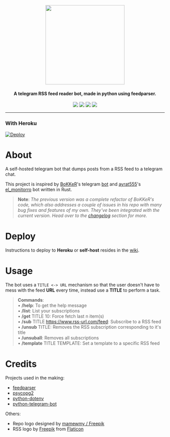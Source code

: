 <p align="center"><img src="https://raw.githubusercontent.com/hyPnOtICDo0g/rss-chan/main/images/rss-chan.png" width="250"></a></p>

<h4 align="center">A telegram RSS feed reader bot, made in python using feedparser.</h4>

<p align="center">
<a href="https://github.com/hyPnOtICDo0g/rss-chan/blob/main/LICENSE" alt="GitHub"><img src="https://img.shields.io/badge/License-GPLv3-blue.svg" ></a>
<a alt="GitHub repo size"><img src="https://img.shields.io/github/repo-size/hyPnOtICDo0g/rss-chan"></a>
<a href="https://github.com/hyPnOtICDo0g/rss-chan/stargazers" alt="GitHub stars"><img src="https://img.shields.io/github/stars/hyPnOtICDo0g/rss-chan?style=social" ></a>
<a href="https://github.com/hyPnOtICDo0g/rss-chan/network/members" alt="GitHub forks"><img src="https://img.shields.io/github/forks/hyPnOtICDo0g/rss-chan?style=social" ></a>
<hr>

### With Heroku

[![Deploy](https://www.herokucdn.com/deploy/button.svg)](https://heroku.com/deploy?template=https://github.com/Godofh3ell/rss-chan)



# About

A self-hosted telegram bot that dumps posts from a RSS feed to a telegram chat.

This project is inspired by [BoKKeR](https://github.com/BoKKeR)'s telegram [bot](https://github.com/BoKKeR/RSS-to-Telegram-Bot) and [ayrat555](https://github.com/ayrat555)'s [el_monitorro](https://github.com/ayrat555/el_monitorro) bot written in Rust.

>**Note**: *The previous version was a complete refactor of BoKKeR's code, which also addresses a couple of issues in his repo with many bug fixes and features of my own. They've been integrated with the current version. Head over to the [changelog](https://github.com/hyPnOtICDo0g/rss-chan/wiki/Changelog) section for more.*

# Deploy

Instructions to deploy to **Heroku** or **self-host** resides in the [wiki](https://github.com/hyPnOtICDo0g/rss-chan/wiki).

# Usage

The bot uses a `TITLE <-> URL` mechanism so that the user doesn't have to mess with the feed **URL** every time, instead use a **TITLE** to perform a task.

>**Commands**:  
>• **/help**: To get the help message  
• **/list**: List your subscriptions  
• **/get** TITLE 10: Force fetch last n item(s)  
• **/sub** TITLE https://www.rss-url.com/feed: Subscribe to a RSS feed  
• **/unsub** TITLE: Removes the RSS subscription corresponding to it's title  
• **/unsuball**: Removes all subscriptions  
• **/template** TITLE TEMPLATE: Set a template to a specific RSS feed

# Credits

Projects used in the making:

* [feedparser](https://github.com/kurtmckee/feedparser)
* [psycopg2](https://github.com/psycopg/psycopg2)
* [python-dotenv](https://github.com/theskumar/python-dotenv)
* [python-telegram-bot](https://github.com/python-telegram-bot/python-telegram-bot)

Others:

* Repo logo designed by [mamewmy / Freepik](https://www.freepik.com/free-vector/young-girl-thinking-face-wondering-cartoon-illustration_11652601.htm)
* RSS logo by [Freepik](https://www.freepik.com) from [Flaticon](https://www.flaticon.com/free-icon/rss_1051311)
